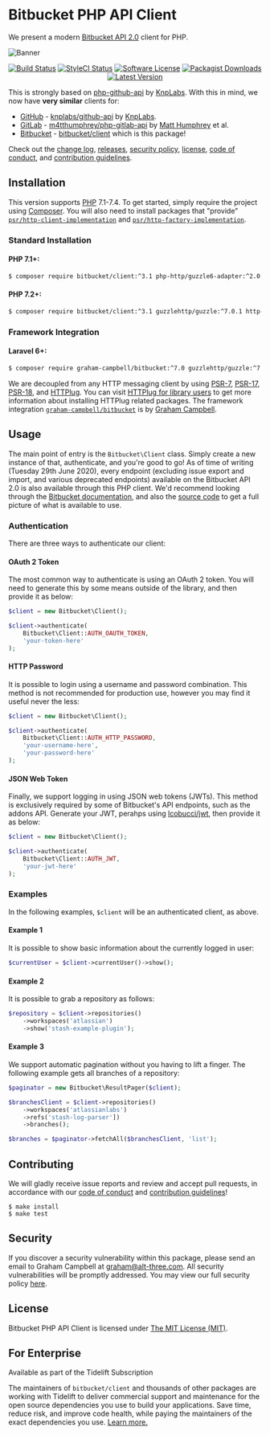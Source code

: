 # Bitbucket PHP API Client

We present a modern [Bitbucket API 2.0](https://api.bitbucket.org/) client for PHP.

![Banner](https://user-images.githubusercontent.com/2829600/86968999-f9334a80-c164-11ea-9c20-2a4f9f9c898f.png)

<p align="center">
<a href="https://github.com/BitbucketPHP/Client/actions?query=workflow%3ATests"><img src="https://img.shields.io/github/workflow/status/BitbucketPHP/Client/Tests?label=Tests&style=flat-square" alt="Build Status"></img></a>
<a href="https://github.styleci.io/repos/127466560"><img src="https://github.styleci.io/repos/127466560/shield" alt="StyleCI Status"></img></a>
<a href="LICENSE"><img src="https://img.shields.io/badge/license-MIT-brightgreen?style=flat-square" alt="Software License"></img></a>
<a href="https://packagist.org/packages/bitbucket/client"><img src="https://img.shields.io/packagist/dt/bitbucket/client?style=flat-square" alt="Packagist Downloads"></img></a>
<a href="https://github.com/BitbucketPHP/Client/releases"><img src="https://img.shields.io/github/release/BitbucketPHP/Client?style=flat-square" alt="Latest Version"></img></a>
</p>

This is strongly based on [php-github-api](https://github.com/KnpLabs/php-github-api) by [KnpLabs](https://github.com/KnpLabs). With this in mind, we now have **very similar** clients for:

* [GitHub](https://github.com/) - [knplabs/github-api](https://packagist.org/packages/knplabs/github-api) by [KnpLabs](https://github.com/KnpLabs/php-github-api).
* [GitLab](https://gitlab.com/) - [m4tthumphrey/php-gitlab-api](https://packagist.org/packages/m4tthumphrey/php-gitlab-api) by [Matt Humphrey](https://github.com/m4tthumphrey) et al.
* [Bitbucket](https://bitbucket.org/) - [bitbucket/client](https://packagist.org/packages/bitbucket/client) which is this package!

Check out the [change log](CHANGELOG.md), [releases](https://github.com/BitbucketPHP/Client/releases), [security policy](https://github.com/BitbucketPHP/Client/security/policy), [license](LICENSE), [code of conduct](.github/CODE_OF_CONDUCT.md), and [contribution guidelines](.github/CONTRIBUTING.md).


## Installation

This version supports [PHP](https://php.net) 7.1-7.4. To get started, simply require the project using [Composer](https://getcomposer.org). You will also need to install packages that "provide" [`psr/http-client-implementation`](https://packagist.org/providers/psr/http-client-implementation) and [`psr/http-factory-implementation`](https://packagist.org/providers/psr/http-factory-implementation).

### Standard Installation

#### PHP 7.1+:

```bash
$ composer require bitbucket/client:^3.1 php-http/guzzle6-adapter:^2.0.1 http-interop/http-factory-guzzle:^1.0
```

#### PHP 7.2+:

```bash
$ composer require bitbucket/client:^3.1 guzzlehttp/guzzle:^7.0.1 http-interop/http-factory-guzzle:^1.0
```

### Framework Integration

#### Laravel 6+:

```bash
$ composer require graham-campbell/bitbucket:^7.0 guzzlehttp/guzzle:^7.0.1 http-interop/http-factory-guzzle:^1.0
```

We are decoupled from any HTTP messaging client by using [PSR-7](https://www.php-fig.org/psr/psr-7/), [PSR-17](https://www.php-fig.org/psr/psr-17/), [PSR-18](https://www.php-fig.org/psr/psr-18/), and [HTTPlug](https://httplug.io/). You can visit [HTTPlug for library users](https://docs.php-http.org/en/latest/httplug/users.html) to get more information about installing HTTPlug related packages. The framework integration [`graham-campbell/bitbucket`](https://github.com/GrahamCampbell/Laravel-Bitbucket) is by [Graham Campbell](https://github.com/GrahamCampbell).


## Usage

The main point of entry is the `Bitbucket\Client` class. Simply create a new instance of that, authenticate, and you're good to go! As of time of writing (Tuesday 29th June 2020), every endpoint (excluding issue export and import, and various deprecated endpoints) available on the Bitbucket API 2.0 is also available through this PHP client. We'd recommend looking through the [Bitbucket documentation](https://developer.atlassian.com/bitbucket/api/2/reference/), and also the [source code](https://github.com/BitbucketPHP/Client/tree/3.0/src) to get a full picture of what is available to use.

### Authentication

There are three ways to authenticate our client:

#### OAuth 2 Token

The most common way to authenticate is using an OAuth 2 token. You will need to generate this by some means outside of the library, and then provide it as below:

```php
$client = new Bitbucket\Client();

$client->authenticate(
    Bitbucket\Client::AUTH_OAUTH_TOKEN,
    'your-token-here'
);
```

#### HTTP Password

It is possible to login using a username and password combination. This method is not recommended for production use, however you may find it useful never the less:

```php
$client = new Bitbucket\Client();

$client->authenticate(
    Bitbucket\Client::AUTH_HTTP_PASSWORD,
    'your-username-here',
    'your-password-here'
);
```

#### JSON Web Token

Finally, we support logging in using JSON web tokens (JWTs). This method is exclusively required by some of Bitbucket's API endpoints, such as the addons API. Generate your JWT, perahps using [lcobucci/jwt](https://github.com/lcobucci/jwt/tree/3.3.2), then provide it as below:


```php
$client = new Bitbucket\Client();

$client->authenticate(
    Bitbucket\Client::AUTH_JWT,
    'your-jwt-here'
);
```

### Examples

In the following examples, `$client` will be an authenticated client, as above.

#### Example 1

It is possible to show basic information about the currently logged in user:

```php
$currentUser = $client->currentUser()->show();
```

#### Example 2

It is possible to grab a repository as follows:

```php
$repository = $client->repositories()
    ->workspaces('atlassian')
    ->show('stash-example-plugin');
```

#### Example 3

We support automatic pagination without you having to lift a finger. The following example gets all branches of a repository:

```php
$paginator = new Bitbucket\ResultPager($client);

$branchesClient = $client->repositories()
    ->workspaces('atlassianlabs')
    ->refs('stash-log-parser'])
    ->branches();

$branches = $paginator->fetchAll($branchesClient, 'list');
```


## Contributing

We will gladly receive issue reports and review and accept pull requests, in accordance with our [code of conduct](.github/CODE_OF_CONDUCT.md) and [contribution guidelines](.github/CONTRIBUTING.md)!

```
$ make install
$ make test
```


## Security

If you discover a security vulnerability within this package, please send an email to Graham Campbell at graham@alt-three.com. All security vulnerabilities will be promptly addressed. You may view our full security policy [here](https://github.com/BitbucketPHP/Client/security/policy).


## License

Bitbucket PHP API Client is licensed under [The MIT License (MIT)](LICENSE).


## For Enterprise

Available as part of the Tidelift Subscription

The maintainers of `bitbucket/client` and thousands of other packages are working with Tidelift to deliver commercial support and maintenance for the open source dependencies you use to build your applications. Save time, reduce risk, and improve code health, while paying the maintainers of the exact dependencies you use. [Learn more.](https://tidelift.com/subscription/pkg/packagist-bitbucket-client?utm_source=packagist-bitbucket-client&utm_medium=referral&utm_campaign=enterprise&utm_term=repo)

